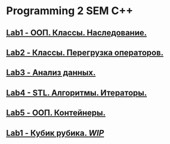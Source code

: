 # Programming 2 SEM C++

## [Lab1 - ООП. Классы. Наследование.](/Lab1)
## [Lab2 - Классы. Перегрузка операторов.](/Lab2)
## [Lab3 - Анализ данных.](/Lab3)
## [Lab4 - STL. Алгоритмы. Итераторы.](/Lab4)
## [Lab5 - ООП. Контейнеры.](/Lab5)
## [Lab1 - Кубик рубика. *WIP*](/Lab6)
